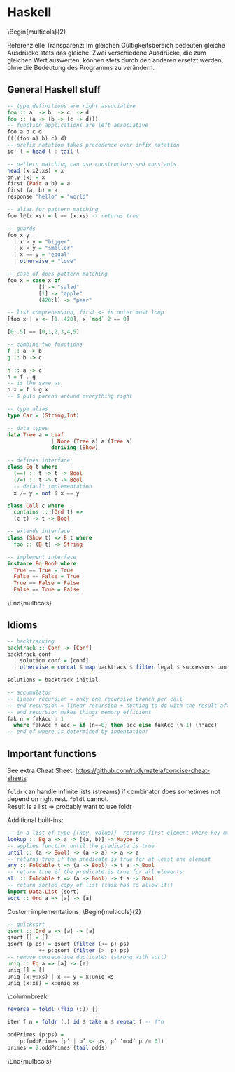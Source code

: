# Haskell

\Begin{multicols}{2}

Referenzielle Transparenz:
Im gleichen Gültigkeitsbereich bedeuten gleiche Ausdrücke stets das
gleiche. Zwei verschiedene Ausdrücke, die zum gleichen Wert auswerten,
können stets durch den anderen ersetzt werden, ohne die Bedeutung des
Programms zu verändern.

## General Haskell stuff
```haskell
-- type definitions are right associative
foo :: a  -> b  -> c  -> d
foo :: (a -> (b -> (c -> d)))
-- function applications are left associative
foo a b c d
((((foo a) b) c) d)
-- prefix notation takes precedence over infix notation
id' l = head l : tail l

-- pattern matching can use constructors and constants
head (x:x2:xs) = x
only [x] = x
first (Pair a b) = a
first (a, b) = a
response "hello" = "world"

-- alias for pattern matching
foo l@(x:xs) = l == (x:xs) -- returns true

-- guards
foo x y
  | x > y = "bigger"
  | x < y = "smaller"
  | x == y = "equal"
  | otherwise = "love"

-- case of does pattern matching
foo x = case x of
          [] -> "salad"
          [1] -> "apple"
          (420:l) -> "pear"

-- list comprehension, first <- is outer most loop
[foo x | x <- [1..420], x `mod` 2 == 0]

[0..5] == [0,1,2,3,4,5]

-- combine two functions
f :: a -> b
g :: b -> c

h :: a -> c
h = f . g
-- is the same as
h x = f $ g x  
-- $ puts parens around everything right

-- type alias
type Car = (String,Int)

-- data types
data Tree a = Leaf
              | Node (Tree a) a (Tree a)
              deriving (Show)

-- defines interface
class Eq t where
  (==) :: t -> t -> Bool
  (/=) :: t -> t -> Bool
  -- default implementation
  x /= y = not $ x == y

class Coll c where
  contains :: (Ord t) =>
  (c t) -> t -> Bool

-- extends interface
class (Show t) => B t where
  foo :: (B t) -> String

-- implement interface
instance Eq Bool where
  True == True = True
  False == False = True
  True == False = False
  False == True = False
```

\End{multicols}

## Idioms

```haskell
-- backtracking
backtrack :: Conf -> [Conf]
backtrack conf
  | solution conf = [conf]
  | otherwise = concat $ map backtrack $ filter legal $ successors conf

solutions = backtrack initial

-- accumulator
-- linear recursion = only one recursive branch per call
-- end recursion = linear recursion + nothing to do with the result after recursive call
-- end recursion makes things memory efficient
fak n = fakAcc n 1
  where fakAcc n acc = if (n==0) then acc else fakAcc (n-1) (n*acc)
-- end of where is determined by indentation!
```

## Important functions

See extra Cheat Sheet: https://github.com/rudymatela/concise-cheat-sheets

`foldr` can handle infinite lists (streams) if combinator does sometimes not depend on right rest. `foldl` cannot.  
Result is a list $\Rightarrow$ probably want to use foldr

Additional built-ins:
```haskell
-- in a list of type [(key, value)]  returns first element where key matches given value
lookup :: Eq a => a -> [(a, b)] -> Maybe b
-- applies function until the predicate is true
until :: (a -> Bool) -> (a -> a) -> a -> a
-- returns true if the predicate is true for at least one element
any :: Foldable t => (a -> Bool) -> t a -> Bool
-- return true if the predicate is true for all elements
all :: Foldable t => (a -> Bool) -> t a -> Bool
-- return sorted copy of list (task has to allow it!)
import Data.List (sort)
sort :: Ord a => [a] -> [a]
```
<!-- Source: https://ilias.studium.kit.edu/goto.php?target=frm_2215356_280706&client_id=produktiv -->
Custom implementations:
\Begin{multicols}{2}
```haskell
-- quicksort
qsort :: Ord a => [a] -> [a]
qsort [] = []
qsort (p:ps) = qsort (filter (<= p) ps) 
          ++ p:qsort (filter (>  p) ps)
-- remove consecutive duplicates (strong with sort)
uniq :: Eq a => [a] -> [a]
uniq [] = []
uniq (x:y:xs) | x == y = x:uniq xs
uniq (x:xs) = x:uniq xs
```
\columnbreak
```haskell
reverse = foldl (flip (:)) []

iter f n = foldr (.) id $ take n $ repeat f -- f^n

oddPrimes (p:ps) = 
    p:(oddPrimes [p’ | p’ <- ps, p’ ‘mod‘ p /= 0])
primes = 2:oddPrimes (tail odds)
```
\End{multicols}